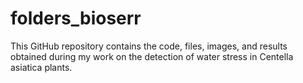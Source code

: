# folders_bioserr

This GitHub repository contains the code, files, images, and results obtained during my work on the detection of water stress in Centella asiatica plants.
